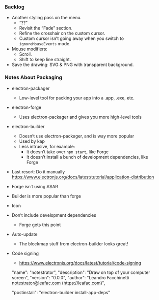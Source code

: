 ### Backlog

- Another styling pass on the menu.
  - “??”
  - Revisit the “Fade” section.
  - Refine the crosshair on the custom cursor.
  - Custom cursor isn’t going away when you switch to `ignoreMouseEvents` mode.
- Mouse modifiers:
  - Scroll.
  - Shift to keep line straight.
- Save the drawing: SVG & PNG with transparent background.

### Notes About Packaging

- electron-packager
  - Low-level tool for packing your app into a .app, .exe, etc.
- electron-forge
  - Uses electron-packager and gives you more high-level tools
- electron-builder
  - Doesn’t use electron-packager, and is way more popular
  - Used by kap
  - Less intrusive, for example:
    - It doesn’t take over `npm start`, like Forge
    - It doesn’t install a bunch of development dependencies, like Forge

- Last resort: Do it manually https://www.electronjs.org/docs/latest/tutorial/application-distribution

- Forge isn’t using ASAR

- Builder is more popular than forge

- Icon
- Don’t include development dependencies
  - Forge gets this point
- Auto-update
  - The blockmap stuff from electron-builder looks great!
- Code signing
  - https://www.electronjs.org/docs/latest/tutorial/code-signing


  "name": "notestrator",
  "description": "Draw on top of your computer screen",
  "version": "0.0.0",
  "author": "Leandro Facchinetti <notestrator@leafac.com> (https://leafac.com)",


  "postinstall": "electron-builder install-app-deps"
  